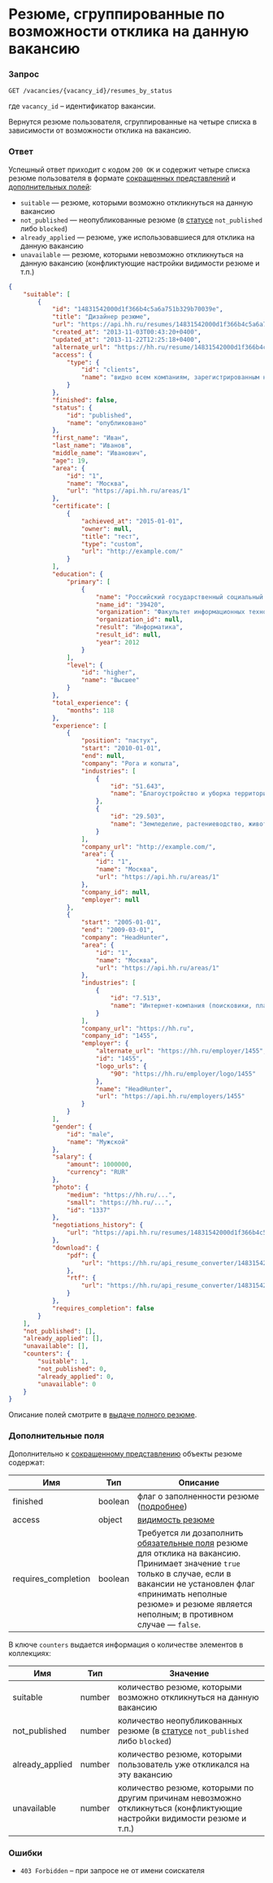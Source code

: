 # Резюме, сгруппированные по возможности отклика на данную вакансию

### Запрос

```
GET /vacancies/{vacancy_id}/resumes_by_status
```

где `vacancy_id` – идентификатор вакансии.

Вернутся резюме пользователя, сгруппированные на четыре списка в зависимости от возможности отклика на вакансию.

### Ответ

Успешный ответ приходит с кодом `200 OK` и содержит четыре списка резюме пользователя 
в формате [сокращенных представлений](resumes.md#resume-short) и [дополнительных полей](#additional-fields):

* `suitable` — резюме, которыми возможно откликнуться на данную вакансию
* `not_published` — неопубликованные резюме (в [статусе](resumes.md#status) `not_published` либо `blocked`)
* `already_applied` — резюме, уже использовавшиеся для отклика на данную вакансию
* `unavailable` — резюме, которыми невозможно откликнуться на данную вакансию (конфликтующие настройки видимости резюме и т.п.)

```json
{
    "suitable": [
        {
            "id": "14831542000d1f366b4c5a6a751b329b70039e",
            "title": "Дизайнер резюме",
            "url": "https://api.hh.ru/resumes/14831542000d1f366b4c5a6a751b329b70039e",
            "created_at": "2013-11-03T00:43:20+0400",
            "updated_at": "2013-11-22T12:25:18+0400",
            "alternate_url": "https://hh.ru/resume/14831542000d1f366b4c5a6a751b329b70039e",
            "access": {
                "type": {
                    "id": "clients",
                    "name": "видно всем компаниям, зарегистрированным на HeadHunter"
                }
            },
            "finished": false,
            "status": {
                "id": "published",
                "name": "опубликовано"
            },
            "first_name": "Иван",
            "last_name": "Иванов",
            "middle_name": "Иванович",
            "age": 19,
            "area": {
                "id": "1",
                "name": "Москва",
                "url": "https://api.hh.ru/areas/1"
            },
            "certificate": [
                {
                    "achieved_at": "2015-01-01",
                    "owner": null,
                    "title": "тест",
                    "type": "custom",
                    "url": "http://example.com/"
                }
            ],
            "education": {
                "primary": [
                    {
                        "name": "Российский государственный социальный университет, Москва",
                        "name_id": "39420",
                        "organization": "Факультет информационных технологий",
                        "organization_id": null,
                        "result": "Информатика",
                        "result_id": null,
                        "year": 2012
                    }
                ],
                "level": {
                    "id": "higher",
                    "name": "Высшее"
                }
            },
            "total_experience": {
                "months": 118
            },
            "experience": [
                {
                    "position": "пастух",
                    "start": "2010-01-01",
                    "end": null,
                    "company": "Рога и копыта",
                    "industries": [
                        {
                            "id": "51.643",
                            "name": "Благоустройство и уборка территорий и зданий"
                        },
                        {
                            "id": "29.503",
                            "name": "Земледелие, растениеводство, животноводство"
                        }
                    ],
                    "company_url": "http://example.com/",
                    "area": {
                        "id": "1",
                        "name": "Москва",
                        "url": "https://api.hh.ru/areas/1"
                    },
                    "company_id": null,
                    "employer": null
                },
                {
                    "start": "2005-01-01",
                    "end": "2009-03-01",
                    "company": "HeadHunter",
                    "area": {
                        "id": "1",
                        "name": "Москва",
                        "url": "https://api.hh.ru/areas/1"
                    },
                    "industries": [
                        {
                            "id": "7.513",
                            "name": "Интернет-компания (поисковики, платежные системы, соц.сети, информационно-познавательные и развлекательные ресурсы, продвижение сайтов и прочее)"
                        }
                    ],
                    "company_url": "https://hh.ru",
                    "company_id": "1455",
                    "employer": {
                        "alternate_url": "https://hh.ru/employer/1455",
                        "id": "1455",
                        "logo_urls": {
                            "90": "https://hh.ru/employer/logo/1455"
                        },
                        "name": "HeadHunter",
                        "url": "https://api.hh.ru/employers/1455"
                    }
                }
            ],
            "gender": {
                "id": "male",
                "name": "Мужской"
            },
            "salary": {
                "amount": 1000000,
                "currency": "RUR"
            },
            "photo": {
                "medium": "https://hh.ru/...",
                "small": "https://hh.ru/...",
                "id": "1337"
            },
            "negotiations_history": {
                "url": "https://api.hh.ru/resumes/14831542000d1f366b4c5a6a751b329b70039e/negotiations_history"
            },
            "download": {
                "pdf": {
                    "url": "https://hh.ru/api_resume_converter/14831542000d1f366b4c5a6a751b329b70039e/ИвановИванИванович.pdf?type=pdf"
                },
                "rtf": {
                    "url": "https://hh.ru/api_resume_converter/14831542000d1f366b4c5a6a751b329b70039e/ИвановИванИванович.rtf?type=rtf"
                }
            },
            "requires_completion": false
        }
    ],
    "not_published": [],
    "already_applied": [],
    "unavailable": [],
    "counters": {
        "suitable": 1,
        "not_published": 0,
        "already_applied": 0,
        "unavailable": 0
    }
}
```

Описание полей смотрите в [выдаче полного резюме](resumes.md#resume-fields).

<a name="additional-fields"></a>
### Дополнительные поля

Дополнительно к [сокращенному представлению](resumes.md#resume-short) объекты резюме содержат:

Имя | Тип | Описание
---- | --- | --------
finished | boolean | флаг о заполненности резюме ([подробнее](resumes.md#author-progress))
access | object | [видимость резюме](resumes.md#access_type)
requires_completion | boolean | Требуется ли дозаполнить [обязательные поля](resumes.md#author-progress) резюме для отклика на вакансию. Принимает значение `true` только в случае, если в вакансии не установлен флаг «принимать неполные резюме» и резюме является неполным; в противном случае — `false`.

В ключе `counters` выдается информация о количестве элементов в коллекциях:

Имя | Тип | Значение
---- | --- | --------
suitable | number | количество резюме, которыми возможно откликнуться на данную вакансию
not_published | number | количество неопубликованных резюме (в [статусе](resumes.md#status) `not_published` либо `blocked`)
already_applied | number | количество резюме, которыми пользователь уже откликался на эту вакансию
unavailable | number | количество резюме, которыми по другим причинам невозможно откликнуться (конфликтующие настройки видимости резюме и т.п.)

### Ошибки

* `403 Forbidden` – при запросе не от имени соискателя
